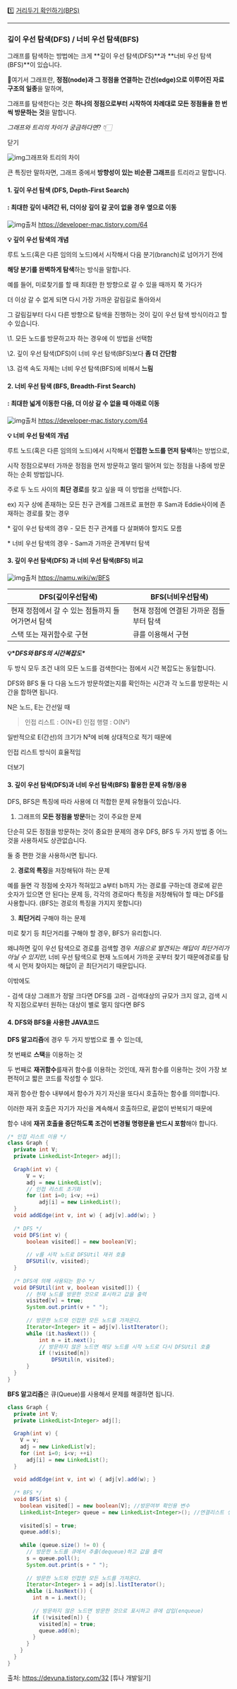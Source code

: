 :one: [거리두기 확인하기(BPS)](./06_graph/1_check_the_distance.md)

---



### 깊이 우선 탐색(DFS) / 너비 우선 탐색(BFS)

그래프를 탐색하는 방법에는 크게 **깊이 우선 탐색(DFS)**과 **너비 우선 탐색(BFS)**이 있습니다.

 

📌여기서 그래프란, **정점(node)과 그 정점을 연결하는 간선(edge)으로 이루어진 자료구조의 일종**을 말하며,

그래프를 탐색한다는 것은 **하나의 정점으로부터 시작하여 차례대로 모든 정점들을 한 번씩 방문하는 것**을 말합니다.


*그래프와 트리의 차이가 궁금하다면? 👇🏻*

닫기

![img](https://blog.kakaocdn.net/dn/dKZgB7/btqB6YFI2Q9/kj4O1ZgTrxTZiyqFplXRF0/img.png)그래프와 트리의 차이

큰 특징만 말하자면, 그래프 중에서 **방향성이 있는 비순환 그래프**를 트리라고 말합니다.

 

#### **1. 깊이 우선 탐색 (DFS, Depth-First Search)**

#### **:** **최대한 깊이 내려간 뒤, 더이상 깊이 갈 곳이 없을 경우 옆으로 이동**



![img](https://blog.kakaocdn.net/dn/xC9Vq/btqB8n5A25K/GyOf4iwqu8euOyhwtFuyj1/img.gif)출처 https://developer-mac.tistory.com/64



 

**💡 깊이 우선 탐색의 개념**

루트 노드(혹은 다른 임의의 노드)에서 시작해서 다음 분기(branch)로 넘어가기 전에

**해당 분기를 완벽하게 탐색**하는 방식을 말합니다.

 

예를 들어, 미로찾기를 할 때 최대한 한 방향으로 갈 수 있을 때까지 쭉 가다가

더 이상 갈 수 없게 되면 다시 가장 가까운 갈림길로 돌아와서

그 갈림길부터 다시 다른 방향으로 탐색을 진행하는 것이 깊이 우선 탐색 방식이라고 할 수 있습니다.

 

\1. 모든 노드를 방문하고자 하는 경우에 이 방법을 선택함

\2. 깊이 우선 탐색(DFS)이 너비 우선 탐색(BFS)보다 **좀 더 간단함**

\3. 검색 속도 자체는 너비 우선 탐색(BFS)에 비해서 **느림**

 

#### **2. 너비 우선 탐색 (BFS, Breadth-First Search)**

#### **: 최대한 넓게 이동한 다음, 더 이상 갈 수 없을 때 아래로 이동**

 



![img](https://blog.kakaocdn.net/dn/c305k7/btqB5E2hI4r/ea7vFo08tkDYo4c8wkfVok/img.gif)출처 https://developer-mac.tistory.com/64



 

**💡 너비 우선 탐색의 개념**

루트 노드(혹은 다른 임의의 노드)에서 시작해서 **인접한 노드를 먼저** **탐색**하는 방법으로,

시작 정점으로부터 가까운 정점을 먼저 방문하고 멀리 떨어져 있는 정점을 나중에 방문하는 순회 방법입니다.

 

주로 두 노드 사이의 **최단 경로**를 찾고 싶을 때 이 방법을 선택합니다.

ex) 지구 상에 존재하는 모든 친구 관계를 그래프로 표현한 후 Sam과 Eddie사이에 존재하는 경로를 찾는 경우

 

\* 깊이 우선 탐색의 경우 - 모든 친구 관계를 다 살펴봐야 할지도 모름

\* 너비 우선 탐색의 경우 - Sam과 가까운 관계부터 탐색

 

 

 

#### **3. 깊이 우선 탐색(DFS) 과 너비 우선 탐색(BFS) 비교**

 



![img](https://blog.kakaocdn.net/dn/cQYkI8/btqB8oDsMGe/EEYm0cKGYhxTR0kJhGiJPK/img.gif)출처 https://namu.wiki/w/BFS



 

| **DFS(깊이우선탐색)**                             | **BFS(너비우선탐색)**                   |
| ------------------------------------------------- | --------------------------------------- |
| 현재 정점에서 갈 수 있는 점들까지 들어가면서 탐색 | 현재 정점에 연결된 가까운 점들부터 탐색 |
| 스택 또는 재귀함수로 구현                         | 큐를 이용해서 구현                      |

**💡\**DFS와 BFS의 시간복잡도\****

두 방식 모두 조건 내의 모든 노드를 검색한다는 점에서 시간 복잡도는 동일합니다.

DFS와 BFS 둘 다 다음 노드가 방문하였는지를 확인하는 시간과 각 노드를 방문하는 시간을 합하면 됩니다.

 

N은 노드, E는 간선일 때

> 인접 리스트 : O(N+E)
> 인접 행렬 : O(N²)

일반적으로 E(간선)의 크기가 N²에 비해 상대적으로 적기 때문에

인접 리스트 방식이 효율적임

 

 

더보기



#### **3. 깊이 우선 탐색(DFS)과 너비 우선 탐색(BFS) 활용한 문제 유형/응용**

DFS, BFS은 특징에 따라 사용에 더 적합한 문제 유형들이 있습니다.



1) 그래프의 **모든 정점을 방문**하는 것이 주요한 문제

단순히 모든 정점을 방문하는 것이 중요한 문제의 경우 DFS, BFS 두 가지 방법 중 어느 것을 사용하셔도 상관없습니다.

둘 중 편한 것을 사용하시면 됩니다.



2) **경로의 특징**을 저장해둬야 하는 문제

예를 들면 각 정점에 숫자가 적혀있고 a부터 b까지 가는 경로를 구하는데 경로에 같은 숫자가 있으면 안 된다는 문제 등, 각각의 경로마다 특징을 저장해둬야 할 때는 DFS를 사용합니다. (BFS는 경로의 특징을 가지지 못합니다)

 

3) **최단거리** 구해야 하는 문제

미로 찾기 등 최단거리를 구해야 할 경우, BFS가 유리합니다.

왜냐하면 깊이 우선 탐색으로 경로를 검색할 경우 *처음으로 발견되는 해답이 최단거리가 아닐 수 있지만,* 
너비 우선 탐색으로 현재 노드에서 가까운 곳부터 찾기 때문에경로를 탐색 시 먼저 찾아지는 해답이 곧 최단거리기 때문입니다.

 

이밖에도 

\- 검색 대상 그래프가 정말 크다면 DFS를 고려
\- 검색대상의 규모가 크지 않고, 검색 시작 지점으로부터 원하는 대상이 별로 멀지 않다면 BFS

 

#### **4. DFS와 BFS을 사용한 JAVA코드**

 

**DFS 알고리즘**에 경우 두 가지 방법으로 풀 수 있는데,

첫 번째로 **스택**을 이용하는 것

두 번째로 **재귀함수**를재귀 함수를 이용하는 것인데, 재귀 함수를 이용하는 것이 가장 보편적이고 짧은 코드를 작성할 수 있다.

 

재귀 함수란 함수 내부에서 함수가 자기 자신을 또다시 호출하는 함수를 의미합니다.

이러한 재귀 호출은 자기가 자신을 계속해서 호출하므로, 끝없이 반복되기 때문에

함수 내에 **재귀 호출을 중단하도록 조건이 변경될 명령문을 반드시 포함**해야 합니다.

```JAVA
/* 인접 리스트 이용 */
class Graph {
  private int V;
  private LinkedList<Integer> adj[];
 
  Graph(int v) {
      V = v;
      adj = new LinkedList[v];
      // 인접 리스트 초기화
      for (int i=0; i<v; ++i)
          adj[i] = new LinkedList();
  }
  void addEdge(int v, int w) { adj[v].add(w); }
   
  /* DFS */
  void DFS(int v) {
      boolean visited[] = new boolean[V];
 
      // v를 시작 노드로 DFSUtil 재귀 호출
      DFSUtil(v, visited);
  }
  
  /* DFS에 의해 사용되는 함수 */
  void DFSUtil(int v, boolean visited[]) {
      // 현재 노드를 방문한 것으로 표시하고 값을 출력
      visited[v] = true;
      System.out.print(v + " ");
 
      // 방문한 노드와 인접한 모든 노드를 가져온다.
      Iterator<Integer> it = adj[v].listIterator();
      while (it.hasNext()) {
          int n = it.next();
          // 방문하지 않은 노드면 해당 노드를 시작 노드로 다시 DFSUtil 호출
          if (!visited[n])
              DFSUtil(n, visited);
      }
  }
}
```

 

**BFS 알고리즘**은 큐(Queue)를 사용해서 문제를 해결하면 됩니다.

```JAVA
class Graph {
  private int V;
  private LinkedList<Integer> adj[];
 
  Graph(int v) {
    V = v;
    adj = new LinkedList[v];
    for (int i=0; i<v; ++i)
      adj[i] = new LinkedList();
  }
 
  void addEdge(int v, int w) { adj[v].add(w); }
 
  /* BFS */
  void BFS(int s) {
    boolean visited[] = new boolean[V]; //방문여부 확인용 변수
    LinkedList<Integer> queue = new LinkedList<Integer>(); //연결리스트 생성
 
    visited[s] = true;
    queue.add(s);
 
    while (queue.size() != 0) {
      // 방문한 노드를 큐에서 추출(dequeue)하고 값을 출력
      s = queue.poll();
      System.out.print(s + " ");
 
      // 방문한 노드와 인접한 모든 노드를 가져온다.
      Iterator<Integer> i = adj[s].listIterator();
      while (i.hasNext()) {
        int n = i.next();
        
        // 방문하지 않은 노드면 방문한 것으로 표시하고 큐에 삽입(enqueue)
        if (!visited[n]) {
          visited[n] = true;
          queue.add(n);
        }
      }
    }
  }
}
```



출처: https://devuna.tistory.com/32 [튜나 개발일기]